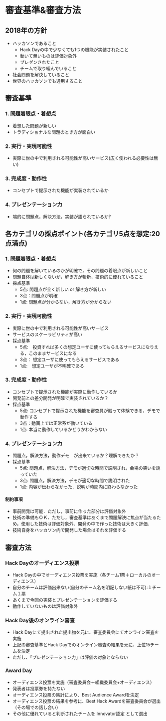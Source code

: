 # 審査基準&審査方法
## 2018年の方針
- ハッカソンであること
  - Hack Dayの中で少なくても1つの機能が実装されたこと
  - 動いて無いものは評価対象外
  - プレゼンされたこと
  - チームで取り組んでいること
- 社会問題を解決していること
- 世界のハッカソンでも通用すること

## 審査基準
### 1. 問題着眼点・着想点
- 着想した問題が新しい
- トラディショナルな問題のとき方が面白い

### 2. 実行・実現可能性
- 実際に世の中で利用される可能性が高いサービス(広く使われる必要性は無い)

### 3. 完成度・動作性
- コンセプトで提示された機能が実装されているか

### 4. プレゼンテーション力
- 端的に問題点，解決方法，実装が語られているか?

## 各カテゴリの採点ポイント(各カテゴリ5点を想定:20点満点)
### 1. 問題着眼点・着想点
- 何の問題を解いているのかが明確で，その問題の着眼点が新しいこと
- 問題自体は新しくないが，解き方が斬新，技術的に優れていること
- 採点基準
   - 5点: 問題点が全く新しい or 解き方が新しい
   - 3点：問題点が明確
   - 1点: 問題点が分からない，解き方が分からない

### 2. 実行・実現可能性
- 実際に世の中で利用される可能性が高いサービス
- サービスのスケーラビリティが高い
- 採点基準
  - 5点:　投資すれば多くの想定ユーザに使ってもらえるサービスになりえる，このままサービスになる
  - 3点： 想定ユーザに使ってもらえるサービスである
  - 1点:　想定ユーザが不明確である

### 3. 完成度・動作性
- コンセプトで提示された機能が実際に動作しているか
- 開発前との差分開発が明確で実装されているか？  
- 採点基準
  - 5点: コンセプトで提示された機能を審査員が触って体験できる，デモで動作する
  - 3点：動画上では正常系が動いている
  - 1点: 本当に動作しているかどうかわからない

### 4. プレゼンテーション力
- 問題点，解決方法，動作デモ　が出来ているか？理解できたか？
- 採点基準
  - 5点: 問題点，解決方法，デモが適切な時間で説明され，会場の笑いを誘っていた
  - 3点: 問題点，解決方法，デモが適切な時間で説明された
  - 1点: 内容が伝わらなかった．説明が時間内に終わらなかった

#### 制約事項
- 事前開発は可能．ただし，事前に作った部分は評価対象外
- 技術の準備もＯＫ．ただし，審査基準はあくまで問題解決に焦点が当たるため，使用した技術は評価対象外．開発の中で作った技術は大きく評価．
- 技術自身をハッカソン内で開発した場合はそれを評価する

## 審査方法
### Hack Dayのオーディエンス投票
- Hack Dayの中でオーディエンス投票を実施（各チーム1票＋ローカルのオーディエンス）
- 自分のチームは評価出来ない(自分のチーム名を明記しない紙は不可):１チーム１票
- あくまで今回の実装とプレゼンテーションを評価する
- 動作していないものは評価対象外

### Hack Day後のオンライン審査
- Hack Dayにて提出された提出物を元に、審査委員会にてオンライン審査を実施
- 上記の審査基準とHack Dayでのオンライン審査の結果を元に、上位15チームを決定
- ただし、「プレゼンテーション力」は評価の対象とならない

### Award Day
- オーディエンス投票を実施（審査委員会＋組織委員会+オーディエンス）
- 発表者は投票券を持たない
- オーディエンス投票の集計により、Best Audience Awardを決定
- オーディエンス投票の結果を参考に、Best Hack Awardを審査委員会が選出（その場での話し合い）
- その他に優れていると判断されたチームを Innovator認定 として選出
